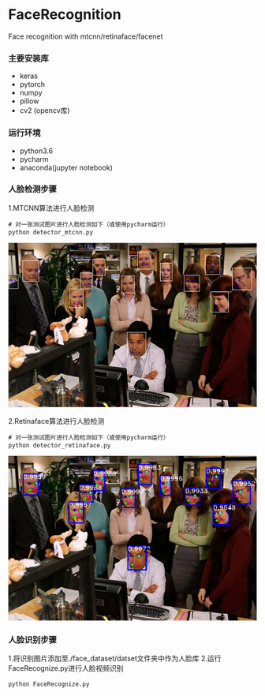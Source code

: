 # FaceRecognition
Face recognition with mtcnn/retinaface/facenet

### 主要安装库
- keras
- pytorch
- numpy
- pillow
- cv2 (opencv库)

### 运行环境
- python3.6
- pycharm
- anaconda(jupyter notebook)

### 人脸检测步骤
1.MTCNN算法进行人脸检测
```
# 对一张测试图片进行人脸检测如下（或使用pycharm运行）
python detector_mtcnn.py
```
![image](result/mtcnn.png)

2.Retinaface算法进行人脸检测
```
# 对一张测试图片进行人脸检测如下（或使用pycharm运行）
python detector_retinaface.py
```
![image](result/retinaface.png)

### 人脸识别步骤
1.将识别图片添加至./face_dataset/datset文件夹中作为人脸库
2.运行FaceRecognize.py进行人脸视频识别
```
python FaceRecognize.py
```
